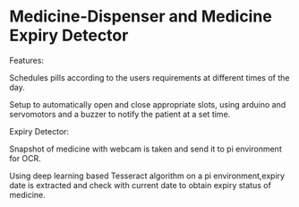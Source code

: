 # Medicine-Dispenser and Medicine Expiry Detector

Features:

Schedules pills according to the users requirements at different times of the day.

Setup to automatically open and close appropriate slots, using arduino and
servomotors and a buzzer to notify the patient at a set time.

Expiry Detector:

Snapshot of medicine with webcam is taken and send it to pi environment for OCR.

Using deep learning based Tesseract algorithm on a pi environment,expiry date is extracted
and check with current date to obtain expiry status of medicine.
